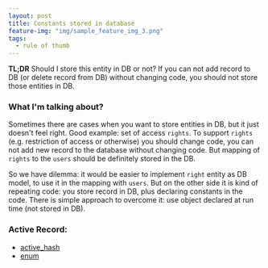 ```yaml
---
layout: post
title: Constants stored in database
feature-img: "img/sample_feature_img_3.png"
tags:
  - rule of thumb
---
```


**TL;DR** Should I store this entity in DB or not? If you can not add record to DB (or delete record from DB) without changing code, you should not store those entities in DB.

### What I'm talking about?
Sometimes there are cases when you want to store entities in DB, but it just doesn't feel right. Good example: set of access `rights`. To support `rights` (e.g. restriction of access or otherwise) you should change code, you can not add new record to the database without changing code. But mapping of `rights` to the `users` should be definitely stored in the DB.

So we have dilemma: it would be easier to implement `right` entity as DB model, to use it in the mapping with `users`. But on the other side it is kind of repeating code: you store record in DB, plus declaring constants in the code. There is simple approach to overcome it: use object declared at run time (not stored in DB).

### Active Record:
  - [active_hash](https://github.com/zilkey/active_hash)
  - [enum](http://api.rubyonrails.org/v4.1.0/classes/ActiveRecord/Enum.html)
